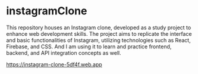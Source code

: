 # instagramClone

This repository houses an Instagram clone, developed as a study project to enhance web development skills. The project aims to replicate the interface and basic functionalities of Instagram, utilizing technologies such as React, Firebase, and CSS. And I am using it to learn and practice frontend, backend, and API integration concepts as well.

https://instagram-clone-5df4f.web.app
